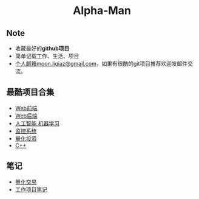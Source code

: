 # <center> Alpha-Man

## Note
  - 收藏最好的**github项目**
  - 简单记载工作、生活、项目
  - 个人邮箱moon.liqiaz@gmail.com，如果有很酷的git项目推荐欢迎发邮件交流。


## 最酷项目合集
  - [Web前端](./coolproject/frontend.md)
  - [Web后端](./coolproject/backend.md)
  - [人工智能 机器学习](./coolproject/AI.md)
  - [监控系统](./coolproject/monitoring.md)
  - [量化投资](./coolproject/quant.md)
  - [C++](./coolproject/cpp.md)

## 笔记
  - [量化交易](./mynote/investment.md)
  - [工作项目笔记](./mynote/worknote.md)